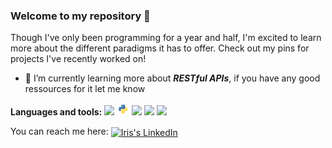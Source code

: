 ### Welcome to my repository 👋

Though I've only been programming for a year and half, I'm excited to learn more about the different paradigms it has to offer. Check out my pins for projects I've recently worked on!

- 🚧 I’m currently learning more about ***RESTful APIs***, if you have any good ressources for it let me know

**Languages and tools:**
<code><img height="20" src="https://raw.githubusercontent.com/jmnote/z-icons/master/svg/cpp.svg"></code>
<code><img height="20" src="https://raw.githubusercontent.com/github/explore/80688e429a7d4ef2fca1e82350fe8e3517d3494d/topics/python/python.png"></code>
<code><img height="20" src="https://raw.githubusercontent.com/jmnote/z-icons/master/16x16/php.png"></code>
<code><img height="20" src="https://raw.githubusercontent.com/jmnote/z-icons/master/svg/java.svg"></code>
<code><img height="20" src="https://raw.githubusercontent.com/jmnote/z-icons/master/svg/bootstrap.svg"></code>

You can reach me here: <a href="https://www.linkedin.com/in/irismariaradu/">
  <img align="center" alt="Iris's LinkedIn" width="22px" src="https://raw.githubusercontent.com/peterthehan/peterthehan/master/assets/linkedin.svg" />
</a>
